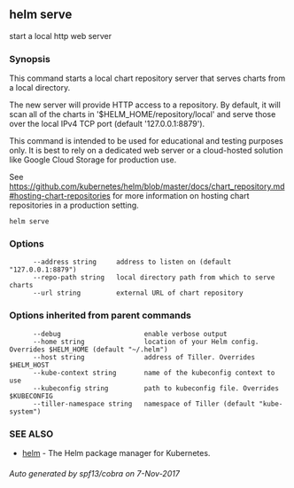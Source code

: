 ## helm serve

start a local http web server

### Synopsis



This command starts a local chart repository server that serves charts from a local directory.

The new server will provide HTTP access to a repository. By default, it will
scan all of the charts in '$HELM_HOME/repository/local' and serve those over
the local IPv4 TCP port (default '127.0.0.1:8879').

This command is intended to be used for educational and testing purposes only.
It is best to rely on a dedicated web server or a cloud-hosted solution like
Google Cloud Storage for production use.

See https://github.com/kubernetes/helm/blob/master/docs/chart_repository.md#hosting-chart-repositories
for more information on hosting chart repositories in a production setting.


```
helm serve
```

### Options

```
      --address string     address to listen on (default "127.0.0.1:8879")
      --repo-path string   local directory path from which to serve charts
      --url string         external URL of chart repository
```

### Options inherited from parent commands

```
      --debug                     enable verbose output
      --home string               location of your Helm config. Overrides $HELM_HOME (default "~/.helm")
      --host string               address of Tiller. Overrides $HELM_HOST
      --kube-context string       name of the kubeconfig context to use
      --kubeconfig string         path to kubeconfig file. Overrides $KUBECONFIG
      --tiller-namespace string   namespace of Tiller (default "kube-system")
```

### SEE ALSO
* [helm](helm.md)	 - The Helm package manager for Kubernetes.

###### Auto generated by spf13/cobra on 7-Nov-2017
